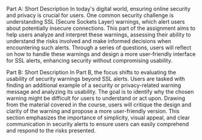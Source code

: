 Part A: Short Description
In today's digital world, ensuring online security and privacy is crucial for users. One common security challenge is understanding SSL (Secure Sockets Layer) warnings, which alert users about potentially insecure connections. This part of the assignment aims to help users analyze and interpret these warnings, assessing their ability to understand the risks involved and make informed decisions when encountering such alerts. Through a series of questions, users will reflect on how to handle these warnings and design a more user-friendly interface for SSL alerts, enhancing security without compromising usability.

Part B: Short Description
In Part B, the focus shifts to evaluating the usability of security warnings beyond SSL alerts. Users are tasked with finding an additional example of a security or privacy-related warning message and analyzing its usability. The goal is to identify why the chosen warning might be difficult for users to understand or act upon. Drawing from the material covered in the course, users will critique the design and clarity of the warning and propose a more user-friendly version. This section emphasizes the importance of simplicity, visual appeal, and clear communication in security alerts to ensure users can easily comprehend and respond to the risks presented.
